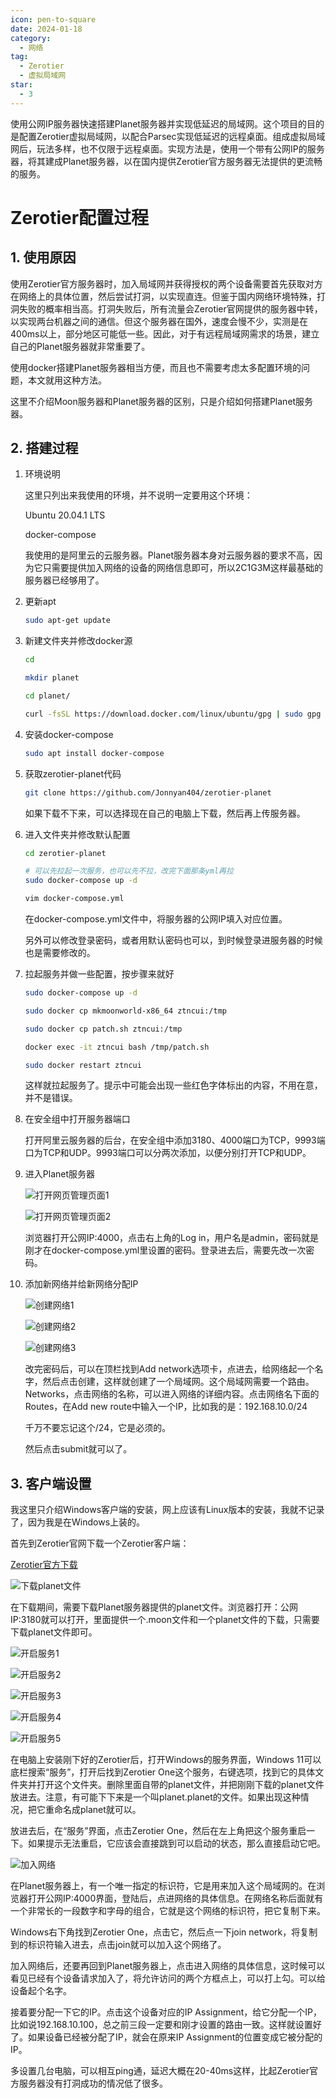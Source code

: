 ```yaml
---
icon: pen-to-square
date: 2024-01-18
category:
  - 网络
tag:
  - Zerotier
  - 虚拟局域网
star:
  - 3
---
```




<!-- more -->使用公网IP服务器快速搭建Planet服务器并实现低延迟的局域网。这个项目的目的是配置Zerotier虚拟局域网，以配合Parsec实现低延迟的远程桌面。组成虚拟局域网后，玩法多样，也不仅限于远程桌面。实现方法是，使用一个带有公网IP的服务器，将其建成Planet服务器，以在国内提供Zerotier官方服务器无法提供的更流畅的服务。



# Zerotier配置过程



## 1. 使用原因

使用Zerotier官方服务器时，加入局域网并获得授权的两个设备需要首先获取对方在网络上的具体位置，然后尝试打洞，以实现直连。但鉴于国内网络环境特殊，打洞失败的概率相当高。打洞失败后，所有流量会Zerotier官网提供的服务器中转，以实现两台机器之间的通信。但这个服务器在国外，速度会慢不少，实测是在400ms以上，部分地区可能低一些。因此，对于有远程局域网需求的场景，建立自己的Planet服务器就非常重要了。

使用docker搭建Planet服务器相当方便，而且也不需要考虑太多配置环境的问题，本文就用这种方法。

这里不介绍Moon服务器和Planet服务器的区别，只是介绍如何搭建Planet服务器。



## 2. 搭建过程

1. 环境说明

   这里只列出来我使用的环境，并不说明一定要用这个环境：

   Ubuntu 20.04.1 LTS

   docker-compose

   我使用的是阿里云的云服务器。Planet服务器本身对云服务器的要求不高，因为它只需要提供加入网络的设备的网络信息即可，所以2C1G3M这样最基础的服务器已经够用了。

2. 更新apt

   ```bash
   sudo apt-get update
   ```

3. 新建文件夹并修改docker源

   ```bash
   cd
   
   mkdir planet
   
   cd planet/
   
   curl -fsSL https://download.docker.com/linux/ubuntu/gpg | sudo gpg --dearmor -o /usr/share/keyrings/docker-archive-keyring.gpg
   ```

4. 安装docker-compose

   ```bash
   sudo apt install docker-compose
   ```

5. 获取zerotier-planet代码

   ```bash
   git clone https://github.com/Jonnyan404/zerotier-planet
   ```

   如果下载不下来，可以选择现在自己的电脑上下载，然后再上传服务器。

6. 进入文件夹并修改默认配置

   ```bash
   cd zerotier-planet
   
   # 可以先拉起一次服务，也可以先不拉，改完下面那条yml再拉
   sudo docker-compose up -d
   
   vim docker-compose.yml
   ```

   在docker-compose.yml文件中，将服务器的公网IP填入对应位置。

   另外可以修改登录密码，或者用默认密码也可以，到时候登录进服务器的时候也是需要修改的。

7. 拉起服务并做一些配置，按步骤来就好

   ```bash
   sudo docker-compose up -d
   
   sudo docker cp mkmoonworld-x86_64 ztncui:/tmp
   
   sudo docker cp patch.sh ztncui:/tmp
   
   docker exec -it ztncui bash /tmp/patch.sh
   
   sudo docker restart ztncui
   ```

   这样就拉起服务了。提示中可能会出现一些红色字体标出的内容，不用在意，并不是错误。

8. 在安全组中打开服务器端口

   打开阿里云服务器的后台，在安全组中添加3180、4000端口为TCP，9993端口为TCP和UDP。9993端口可以分两次添加，以便分别打开TCP和UDP。

9. 进入Planet服务器

   ![打开网页管理页面1](/zerotier/zerotier_login1.png)

   ![打开网页管理页面2](/zerotier/zerotier_login2.png)

   浏览器打开公网IP:4000，点击右上角的Log in，用户名是admin，密码就是刚才在docker-compose.yml里设置的密码。登录进去后，需要先改一次密码。

10. 添加新网络并给新网络分配IP

    ![创建网络1](/zerotier/zerotier_create_network1.png)

    ![创建网络2](/zerotier/zerotier_create_network2.png)

    ![创建网络3](/zerotier/zerotier_create_network3.png)

    改完密码后，可以在顶栏找到Add network选项卡，点进去，给网络起一个名字，然后点击创建，这样就创建了一个局域网。这个局域网需要一个路由。Networks，点击网络的名称，可以进入网络的详细内容。点击网络名下面的Routes，在Add new route中输入一个IP，比如我的是：192.168.10.0/24

    千万不要忘记这个/24，它是必须的。

    然后点击submit就可以了。

## 3. 客户端设置

我这里只介绍Windows客户端的安装，网上应该有Linux版本的安装，我就不记录了，因为我是在Windows上装的。

首先到Zerotier官网下载一个Zerotier客户端：

[Zerotier官方下载](https://www.zerotier.com/download/)

![下载planet文件](/zerotier/zerotier_planet_download.png)

在下载期间，需要下载Planet服务器提供的planet文件。浏览器打开：公网IP:3180就可以打开，里面提供一个.moon文件和一个planet文件的下载，只需要下载planet文件即可。

![开启服务1](/zerotier/zerotier_service1.png)

![开启服务2](/zerotier/zerotier_service2.png)

![开启服务3](/zerotier/zerotier_service3.png)

![开启服务4](/zerotier/zerotier_service4.png)

![开启服务5](/zerotier/zerotier_service5.png)

在电脑上安装刚下好的Zerotier后，打开Windows的服务界面，Windows 11可以底栏搜索“服务”，打开后找到Zerotier One这个服务，右键选项，找到它的具体文件夹并打开这个文件夹。删除里面自带的planet文件，并把刚刚下载的planet文件放进去。注意，有可能下下来是一个叫planet.planet的文件。如果出现这种情况，把它重命名成planet就可以。

放进去后，在“服务”界面，点击Zerotier One，然后在左上角把这个服务重启一下。如果提示无法重启，它应该会直接跳到可以启动的状态，那么直接启动它吧。

![加入网络](/zerotier/zerotier_join_network.png)

在Planet服务器上，有一个唯一指定的标识符，它是用来加入这个局域网的。在浏览器打开公网IP:4000界面，登陆后，点进网络的具体信息。在网络名称后面就有一个非常长的一段数字和字母的组合，它就是这个网络的标识符，把它复制下来。

Windows右下角找到Zerotier One，点击它，然后点一下join network，将复制到的标识符输入进去，点击join就可以加入这个网络了。

加入网络后，还要再回到Planet服务器上，点击进入网络的具体信息，这时候可以看见已经有个设备请求加入了，将允许访问的两个方框点上，可以打上勾。可以给设备起个名字。



接着要分配一下它的IP。点击这个设备对应的IP Assignment，给它分配一个IP，比如说192.168.10.100，总之前三段一定要和刚才设置的路由一致。这样就设置好了。如果设备已经被分配了IP，就会在原来IP Assignment的位置变成它被分配的IP。



多设置几台电脑，可以相互ping通，延迟大概在20-40ms这样，比起Zerotier官方服务器没有打洞成功的情况低了很多。

